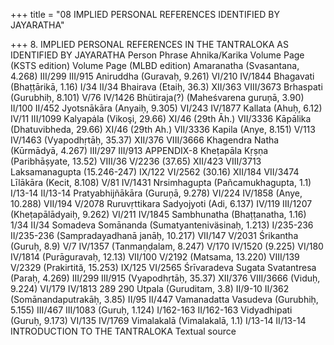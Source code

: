 +++
title = "08 IMPLIED PERSONAL REFERENCES IDENTIFIED BY JAYARATHA"

+++
8. IMPLIED PERSONAL REFERENCES IN THE TANTRALOKA 
AS IDENTIFIED BY JAYARATHA 
Person 
Phrase Ahnika/Karika 
Volume Page 
(KSTS edition) 
Volume Page 
(MLBD edition) 
Amaranatha 
(Svasantana, 4.268) 
III/299 
III/915 
Aniruddha 
(Guravaḥ, 9.261) 
VI/210 
IV/1844 
Bhagavati 
(Bhaṭṭārikā, 1.16) 
I/34 
II/34 
Bhairava 
(Etaiḥ, 36.3) 
XII/363 
VIII/3673 
Brhaspati 
(Gurubhiḥ, 8.101) 
V/76 
IV/1426 
Bhütiraja(?) 
(Maheśvarena guruņā, 
3.90) 
II/100 
II/452 
Jyotsnākāra 
(Anyaiḥ, 9.305) 
VI/243 
IV/1877 
Kallata 
(Ahuḥ, 6.12) 
IV/11 
III/1099 
Kalyapȧla 
(Vikoşi, 29.66) 
XI/46 
(29th Āh.) 
VII/3336 
Kāpālika 
(Dhatuvibheda, 29.66) 
XI/46 
(29th Ah.) 
VII/3336 
Kapila 
(Anye, 8.151) 
V/113 
IV/1463 
(Vyapodhṛtāḥ, 35.37) 
XII/376 
VIII/3666 
Khagendra Natha 
(Kūrmādyā, 4.267) 
III/297 
III/913 
APPENDIX-8 
Kheṭapāla 
Kṛṣṇa 
(Paribhāṣyate, 13.52) 
VIII/36 
V/2236 
(37.65) 
XII/423 
VIII/3713 
Laksamanagupta 
(15.246-247) 
IX/122 
VI/2562 
(30.16) 
XII/184 
VII/3474 
Līlākāra 
(Kecit, 8.108) 
V/81 
IV/1431 
Nrsimhagupta 
(Pañcamukhagupta, 1.1) 
I/13-14 
II/13-14 
Pratyabhijñākāra 
(Guruņā, 9.278) 
VI/224 
IV/1858 
(Anye, 10.288) 
VII/194 
V/2078 
Ruruvṛttikara 
Sadyojyoti 
(Adi, 6.137) 
IV/119 
III/1207 
(Kheṭapālādyaiḥ, 9.262) 
VI/211 
IV/1845 
Sambhunatha 
(Bhaṭṭanatha, 1.16) 
1/34 
II/34 
Somadeva 
Somānanda 
(Sumatyanteniväsinaḥ, 
1.213) 
I/235-236 
II/235-236 
(Sampradayadhanā 
janāḥ, 10.217) 
VII/147 
V/2031 
Śrikantha 
(Guruḥ, 8.9) 
V/7 
IV/1357 
(Tanmaṇḍalam, 8.247) 
V/170 
IV/1520 
(9.225) 
VI/180 
IV/1814 
(Purāguravaḥ, 12.13) 
VII/100 
V/2192 
(Matsama, 13.220) 
VIII/139 
V/2329 
(Prakirtită, 15.253) 
IX/125 
VI/2565 
Śrīvaradeva 
Sugata 
Svatantresa 
(Paraḥ, 4.269) 
III/299 
III/915 
(Vyapodhṛtāḥ, 35.37) 
XII/376 
VIII/3666 
(Viduḥ, 9.224) 
VI/179 
IV/1813 
289 
290 
Utpala 
(Guruditam, 3.8) 
II/9-10 
II/362 
(Somānandaputrakāḥ, 
3.85) 
II/95 
II/447 
Vamanadatta 
Vasudeva 
(Gurubhiḥ, 5.155) 
III/467 
III/1083 
(Guruḥ, 1.124) 
I/162-163 
II/162-163 
Vidyadhipati 
(Guruḥ, 9.173) 
VI/135 
IV/1769 
Vimalakalā 
(Vimalakalā, 1.1) 
I/13-14 
II/13-14 
INTRODUCTION TO THE TANTRALOKA 
Textual source 